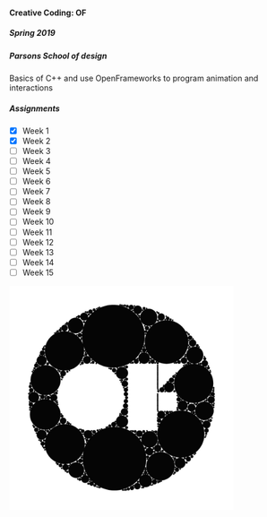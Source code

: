 #### Creative Coding: OF
##### Spring 2019
##### Parsons School of design

Basics of C++ and use OpenFrameworks to program animation and interactions

##### Assignments
- [x] Week 1
- [x] Week 2
- [ ] Week 3
- [ ] Week 4
- [ ] Week 5
- [ ] Week 6
- [ ] Week 7
- [ ] Week 8
- [ ] Week 9
- [ ] Week 10
- [ ] Week 11
- [ ] Week 12
- [ ] Week 13
- [ ] Week 14
- [ ] Week 15

<img src="of.jpeg" width="400">
